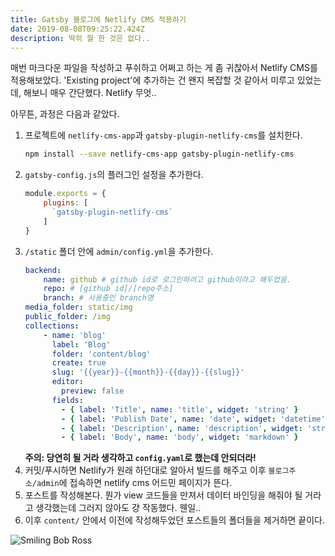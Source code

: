 ```yaml
---
title: Gatsby 블로그에 Netlify CMS 적용하기
date: 2019-08-08T09:25:22.424Z
description: 딱히 뭘 한 것은 없다..
---
```

매번 마크다운 파일을 작성하고 푸쉬하고 어쩌고 하는 게 좀 귀찮아서 Netlify CMS를 적용해보았다. 'Existing project'에 추가하는 건 왠지 복잡할 것 같아서 미루고 있었는데, 해보니 매우 간단했다. Netlify 무엇..

아무튼, 과정은 다음과 같았다.

1. 프로젝트에 `netlify-cms-app`과 `gatsby-plugin-netlify-cms`를 설치한다.
   ```sh
   npm install --save netlify-cms-app gatsby-plugin-netlify-cms
   ```
2. `gatsby-config.js`의 플러그인 설정을 추가한다.
   ```js
   module.exports = {
       plugins: [
         `gatsby-plugin-netlify-cms`
       ]
   }
   ```
3. `/static` 폴더 안에 `admin/config.yml`을 추가한다. 
   ```yaml
   backend:
       name: github # github id로 로그인하려고 github이라고 해두었음.
       repo: # [github id]/[repo주소]
       branch: # 사용중인 branch명
   media_folder: static/img
   public_folder: /img
   collections:
       - name: 'blog'
         label: 'Blog'
         folder: 'content/blog'
         create: true
         slug: '{{year}}-{{month}}-{{day}}-{{slug}}'
         editor:
           preview: false
         fields:
           - { label: 'Title', name: 'title', widget: 'string' }
           - { label: 'Publish Date', name: 'date', widget: 'datetime' }
           - { label: 'Description', name: 'description', widget: 'string' }
           - { label: 'Body', name: 'body', widget: 'markdown' }
   ```
   **주의: 당연히 될 거라 생각하고 `config.yaml`로 했는데 안되더라!**
4. 커밋/푸시하면 Netlify가 원래 하던대로 알아서 빌드를 해주고 이후 `블로그주소/admin`에 접속하면 netlify cms 어드민 페이지가 뜬다.
5. 포스트를 작성해본다. 뭔가 view 코드들을 만져서 데이터 바인딩을 해줘야 될 거라고 생각했는데 그러지 않아도 걍 작동했다. 웬일..
6. 이후 `content/` 안에서 이전에 작성해두었던 포스트들의 폴더들을 제거하면 끝이다.

![Smiling Bob Ross](/img/bob-ross-9464216-1-402.jpg)
